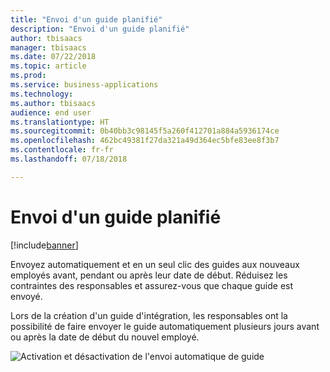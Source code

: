 ```yaml
---
title: "Envoi d'un guide planifié"
description: "Envoi d'un guide planifié"
author: tbisaacs
manager: tbisaacs
ms.date: 07/22/2018
ms.topic: article
ms.prod: 
ms.service: business-applications
ms.technology: 
ms.author: tbisaacs
audience: end user
ms.translationtype: HT
ms.sourcegitcommit: 0b40bb3c98145f5a260f412701a884a5936174ce
ms.openlocfilehash: 462bc49381f27da321a49d364ec5bfe83ee8f3b7
ms.contentlocale: fr-fr
ms.lasthandoff: 07/18/2018

---
```


#  <a name="scheduled-guide-send"></a>Envoi d'un guide planifié

[!include[banner](../../../includes/banner.md)]

Envoyez automatiquement et en un seul clic des guides aux nouveaux employés avant, pendant ou après leur date de début. Réduisez les contraintes des responsables et assurez-vous que chaque guide est envoyé.

Lors de la création d'un guide d'intégration, les responsables ont la possibilité de faire envoyer le guide automatiquement plusieurs jours avant ou après la date de début du nouvel employé.

![Activation et désactivation de l'envoi automatique de guide](../media/scheduled-guide-send.png "Activation et désactivation de l'envoi automatique de guide")
<!-- Talent_Scheduled guide send_A.PNG -->

<!--
# Who uses this feature  
Managers
# License required
Talent license 
# Development status
In development
# Target timeframe
- Public Preview: June
- GA: July
-->

